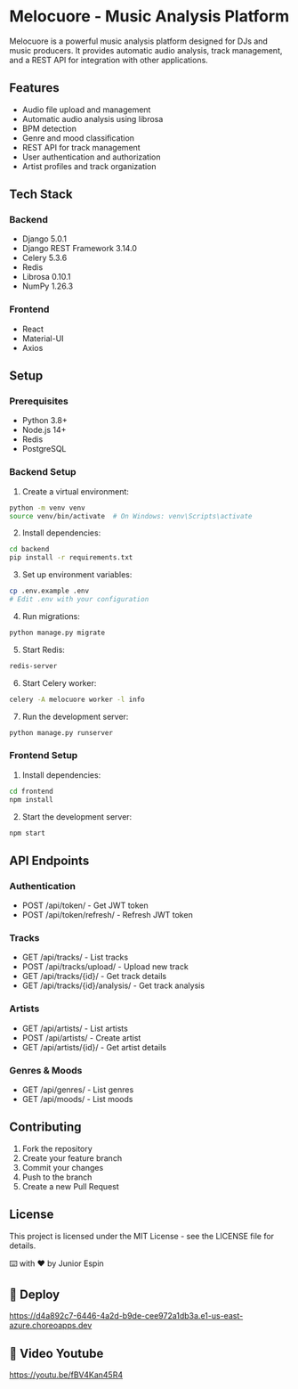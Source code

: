 # Melocuore - Music Analysis Platform

Melocuore is a powerful music analysis platform designed for DJs and music producers. It provides automatic audio analysis, track management, and a REST API for integration with other applications.

## Features

- Audio file upload and management
- Automatic audio analysis using librosa
- BPM detection
- Genre and mood classification
- REST API for track management
- User authentication and authorization
- Artist profiles and track organization

## Tech Stack

### Backend
- Django 5.0.1
- Django REST Framework 3.14.0
- Celery 5.3.6
- Redis
- Librosa 0.10.1
- NumPy 1.26.3

### Frontend
- React
- Material-UI
- Axios

## Setup

### Prerequisites
- Python 3.8+
- Node.js 14+
- Redis
- PostgreSQL

### Backend Setup
1. Create a virtual environment:
```bash
python -m venv venv
source venv/bin/activate  # On Windows: venv\Scripts\activate
```

2. Install dependencies:
```bash
cd backend
pip install -r requirements.txt
```

3. Set up environment variables:
```bash
cp .env.example .env
# Edit .env with your configuration
```

4. Run migrations:
```bash
python manage.py migrate
```

5. Start Redis:
```bash
redis-server
```

6. Start Celery worker:
```bash
celery -A melocuore worker -l info
```

7. Run the development server:
```bash
python manage.py runserver
```

### Frontend Setup
1. Install dependencies:
```bash
cd frontend
npm install
```

2. Start the development server:
```bash
npm start
```

## API Endpoints

### Authentication
- POST /api/token/ - Get JWT token
- POST /api/token/refresh/ - Refresh JWT token

### Tracks
- GET /api/tracks/ - List tracks
- POST /api/tracks/upload/ - Upload new track
- GET /api/tracks/{id}/ - Get track details
- GET /api/tracks/{id}/analysis/ - Get track analysis

### Artists
- GET /api/artists/ - List artists
- POST /api/artists/ - Create artist
- GET /api/artists/{id}/ - Get artist details

### Genres & Moods
- GET /api/genres/ - List genres
- GET /api/moods/ - List moods

## Contributing

1. Fork the repository
2. Create your feature branch
3. Commit your changes
4. Push to the branch
5. Create a new Pull Request

## License

This project is licensed under the MIT License - see the LICENSE file for details.

⌨️ with ❤️ by Junior Espin 

## 🎤 Deploy
https://d4a892c7-6446-4a2d-b9de-cee972a1db3a.e1-us-east-azure.choreoapps.dev

## 🎵 Video Youtube
https://youtu.be/fBV4Kan45R4




